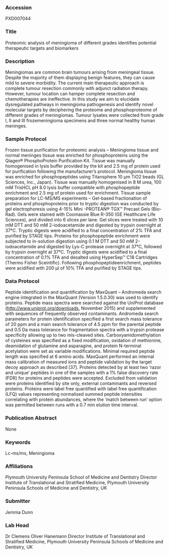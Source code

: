 ### Accession
PXD007044

### Title
Proteomic analysis of meningioma of different grades identifies potential therapeutic targets and biomarkers

### Description
Meningiomas are common brain tumours arising from meningeal tissue. Despite the majority of them displaying benign features, they can cause mild to severe morbidity. The current main therapeutic approach is complete tumour resection commonly with adjunct radiation therapy. However, tumour location can hamper complete resection and chemotherapies are ineffective. In this study we aim to elucidate dysregulated pathways in meningioma pathogenesis and identify novel molecular targets by deciphering the proteome and phosphoproteome of different grades of meningiomas. Tumour lysates were collected from grade I, II and III frozemeningioma specimens and three normal healthy human meninges.

### Sample Protocol
Frozen tissue purification for proteomic analysis – Meningioma tissue and normal meninges tissue was enriched for phosphoproteins using the Qiagen® PhosphoProtein Purification Kit. Tissue was manually homogenised in lysis buffer provided by the kit and 2.5 mg of protein used for purification following the manufacturer’s protocol. Meningioma tissue was enriched for phosphopeptides using Titansphere 10 μm TiO2 beads (GL Sciences, Inc., Japan). Tissue was manually homogenised in 8 M urea, 100 mM TrisHCl, pH 8.0 lysis buffer compatible with phosphopeptide enrichment and 2.5 mg of protein used for enrichment. Tissue sample preparation for LC-MS/MS experiments – Gel-based fractionation of proteins and phosphoproteins prior to tryptic digestion was conducted by gel electrophoresis using 4-15% Mini -PROTEAN® TGX™ Precast Gels (Bio-Rad). Gels were stained with Coomassie Blue R-350 (GE Healthcare Life Sciences), and divided into 6 slices per lane. Gel slices were treated with 10 mM DTT and 50 mM 2-iodoacetamide and digested by trypsin overnight at 37°C. Tryptic digests were acidified to a final concentration of 2% TFA and purified by STAGE tips. Proteins for phosphopeptide enrichment were subjected to in-solution digestion using 0.1 M DTT and 50 mM 2-iodoacetamide and digested by Lys-C protease overnight at 37°C, followed by trypsin overnight at 37°C. Tryptic digests were acidified to a final concentration of 0.1% TFA and desalted using HyperSep™ C18 Cartridges (Thermo Fisher Sceintific). Following phosphopeptideenrichment, peptides were acidified with 200 μl of 10% TFA and purified by STAGE tips.

### Data Protocol
Peptide identification and quantification by MaxQuant – Andromeda search engine integrated in the MaxQuant (Version 1.5.0.30) was used to identify proteins. Peptide mass spectra were searched against the UniProt database (http://www.uniprot.org/downloads, November 2015) and supplemented with sequences of frequently observed contaminants. Andromeda search parameters for protein identification specified a first search mass tolerance of 20 ppm and a main search tolerance of 4.5 ppm for the parental peptide and 0.5 Da mass tolerance for fragmentation spectra with a trypsin protease specificity allowing up to two mis-cleaved sites. Carboxyamidomethylation of cysteines was specified as a fixed modification, oxidation of methionine, deamidation of glutamine and asparagine, and protein N-terminal acetylation were set as variable modifications. Minimal required peptide length was specified at 6 amino acids. MaxQuant performed an internal mass calibration of measured ions and peptide validation by the target decoy approach as described [37]. Proteins detected by at least two ‘razor and unique’ peptides in one of the samples with a 1% false discovery rate (FDR) for proteins and peptides were accepted. Excluded from validation were proteins identified by site only, external contaminants and reversed proteins. Proteins were label free quantified with label free quantification (LFQ) values representing normalised summed peptide intensities correlating with protein abundances, where the ‘match between run’ option was permitted between runs with a 0.7 min elution time interval.

### Publication Abstract
None

### Keywords
Lc-ms/ms, Meningioma

### Affiliations
Plymouth University Peninsula School of Medicine and Dentistry
Director Institute of Translational and Stratified Medicine, Plymouth University Peninsula Schools of Medicine and Dentistry, UK

### Submitter
Jemma Dunn

### Lab Head
Dr Clemens Oliver Hanemann
Director Institute of Translational and Stratified Medicine, Plymouth University Peninsula Schools of Medicine and Dentistry, UK


